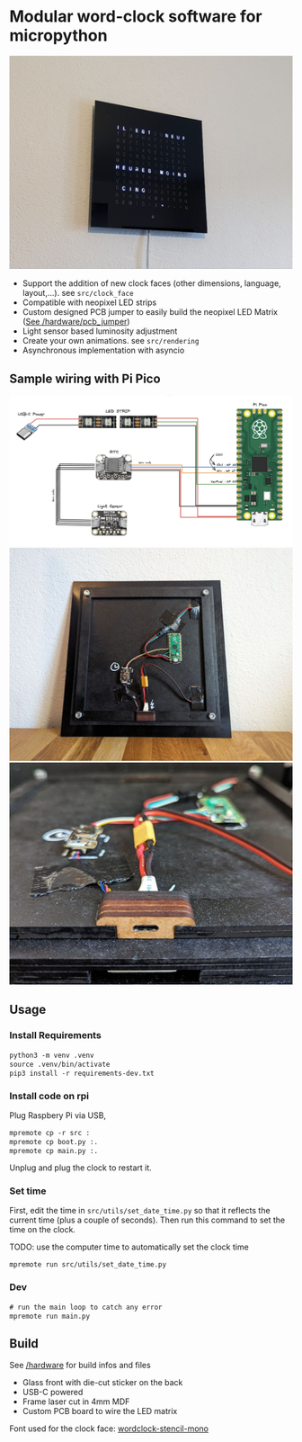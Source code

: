 # Modular word-clock software for micropython

![Word clock](doc/img/clock-face-fr.jpeg)

* Support the addition of new clock faces (other dimensions, language, layout,...). see `src/clock_face`
* Compatible with neopixel LED strips
* Custom designed PCB jumper to easily build the neopixel LED Matrix ([See /hardware/pcb_jumper](pcb_jumper/))
* Light sensor based luminosity adjustment
* Create your own animations. see `src/rendering`
* Asynchronous implementation with asyncio

## Sample wiring with Pi Pico

![Word clock sample schematic with raspberry pi pico](doc/img/schematic-pi-pico.png)
![Word clock wiring with raspberry pi pico](doc/img/back.jpeg)
![Word clock usb socket](doc/img/back-close-up.jpeg)

## Usage

### Install Requirements

```
python3 -m venv .venv
source .venv/bin/activate
pip3 install -r requirements-dev.txt
```

### Install code on rpi
Plug Raspbery Pi via USB,

```
mpremote cp -r src :
mpremote cp boot.py :.
mpremote cp main.py :.
```

Unplug and plug the clock to restart it.

### Set time

First, edit the time in `src/utils/set_date_time.py` so that it reflects the current time (plus a couple of seconds). Then run this command to set the time on the clock.

TODO: use the computer time to automatically set the clock time

```
mpremote run src/utils/set_date_time.py
```

### Dev

```
# run the main loop to catch any error
mpremote run main.py 
```

## Build

See [/hardware](/hardware/) for build infos and files

* Glass front with die-cut sticker on the back
* USB-C powered
* Frame laser cut in 4mm MDF
* Custom PCB board to wire the LED matrix

Font used for the clock face: [wordclock-stencil-mono](https://github.com/mrudelle/wordclock-stencil-mono)
